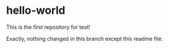 # hello-world
This is the first repository for test!

Exactly, nothing changed in this branch except this readme file.
